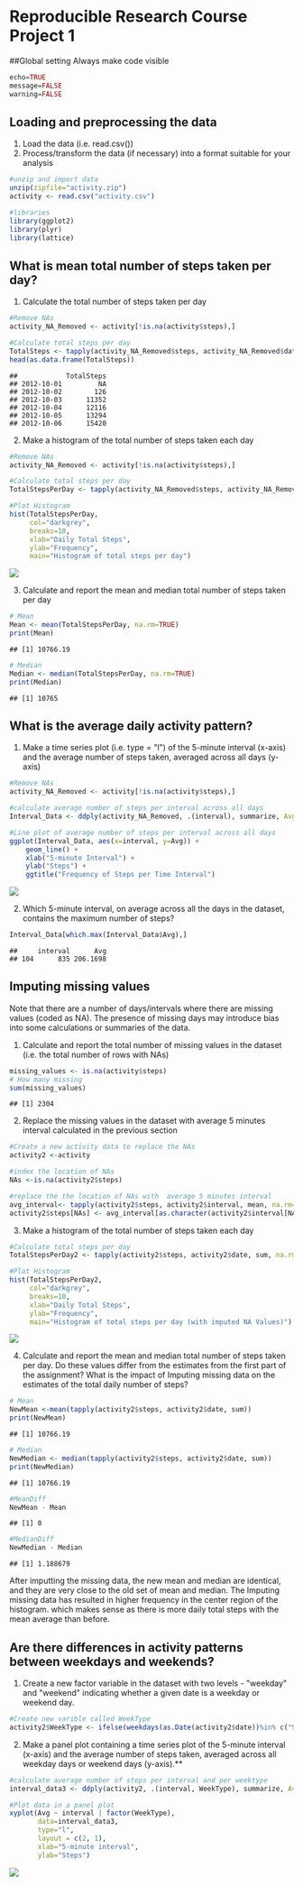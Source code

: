 # Reproducible Research Course Project 1

##Global setting
Always make code visible

```r
echo=TRUE
message=FALSE
warning=FALSE
```

## Loading and preprocessing the data

1. Load the data (i.e. read.csv())
2. Process/transform the data (if necessary) into a format suitable for your analysis


```r
#unzip and import data
unzip(zipfile="activity.zip")
activity <- read.csv("activity.csv")

#libraries
library(ggplot2)
library(plyr)
library(lattice)
```

## What is mean total number of steps taken per day?

1. Calculate the total number of steps taken per day


```r
#Remove NAs
activity_NA_Removed <- activity[!is.na(activity$steps),]

#Calculate total steps per day
TotalSteps <- tapply(activity_NA_Removed$steps, activity_NA_Removed$date, sum, na.rm=TRUE)
head(as.data.frame(TotalSteps))
```

```
##            TotalSteps
## 2012-10-01         NA
## 2012-10-02        126
## 2012-10-03      11352
## 2012-10-04      12116
## 2012-10-05      13294
## 2012-10-06      15420
```


2. Make a histogram of the total number of steps taken each day


```r
#Remove NAs
activity_NA_Removed <- activity[!is.na(activity$steps),]

#Calculate total steps per day
TotalStepsPerDay <- tapply(activity_NA_Removed$steps, activity_NA_Removed$date, sum, na.rm=TRUE)

#Plot Histogram
hist(TotalStepsPerDay,
     col="darkgrey",
     breaks=10,
     xlab="Daily Total Steps",
     ylab="Frequency",
     main="Histogram of total steps per day")
```

![](PA1_template_files/figure-html/unnamed-chunk-4-1.png)<!-- -->

3. Calculate and report the mean and median total number of steps taken per day


```r
# Mean
Mean <- mean(TotalStepsPerDay, na.rm=TRUE)
print(Mean)
```

```
## [1] 10766.19
```

```r
# Median
Median <- median(TotalStepsPerDay, na.rm=TRUE)
print(Median)
```

```
## [1] 10765
```



## What is the average daily activity pattern?

1. Make a time series plot (i.e. type = "l") of the 5-minute interval (x-axis) and the average number of steps taken, averaged across all days (y-axis)


```r
#Remove NAs
activity_NA_Removed <- activity[!is.na(activity$steps),]

#calculate average number of steps per interval across all days
Interval_Data <- ddply(activity_NA_Removed, .(interval), summarize, Avg = mean(steps))

#Line plot of average number of steps per interval across all days 
ggplot(Interval_Data, aes(x=interval, y=Avg)) +
    geom_line() +
    xlab("5-minute Interval") +
    ylab("Steps") +
    ggtitle("Frequency of Steps per Time Interval")
```

![](PA1_template_files/figure-html/unnamed-chunk-6-1.png)<!-- -->


2. Which 5-minute interval, on average across all the days in the dataset, contains the maximum number of steps?


```r
Interval_Data[which.max(Interval_Data$Avg),]
```

```
##     interval      Avg
## 104      835 206.1698
```



## Imputing missing values
Note that there are a number of days/intervals where there are missing values (coded as NA). The presence of missing days may introduce bias into some calculations or summaries of the data.

1. Calculate and report the total number of missing values in the dataset (i.e. the total number of rows with NAs)


```r
missing_values <- is.na(activity$steps)
# How many missing
sum(missing_values)
```

```
## [1] 2304
```



2. Replace the missing values in the dataset with average 5 minutes interval calculated in the previous section


```r
#Create a new activity data to replace the NAs
activity2 <-activity

#index the location of NAs
NAs <-is.na(activity2$steps)

#replace the the location of NAs with  average 5 minutes interval
avg_interval<- tapply(activity2$steps, activity2$interval, mean, na.rm=TRUE)
activity2$steps[NAs] <- avg_interval[as.character(activity2$interval[NAs])]
```



3. Make a histogram of the total number of steps taken each day


```r
#Calculate total steps per day
TotalStepsPerDay2 <- tapply(activity2$steps, activity2$date, sum, na.rm=TRUE)

#Plot Histogram
hist(TotalStepsPerDay2,
     col="darkgrey",
     breaks=10,
     xlab="Daily Total Steps",
     ylab="Frequency",
     main="Histogram of total steps per day (with imputed NA Values)")
```

![](PA1_template_files/figure-html/unnamed-chunk-10-1.png)<!-- -->


4. Calculate and report the mean and median total number of steps taken per day. Do these values differ from the estimates from the first part of the assignment? What is the impact of Imputing missing data on the estimates of the total daily number of steps?


```r
# Mean
NewMean <-mean(tapply(activity2$steps, activity2$date, sum))
print(NewMean)
```

```
## [1] 10766.19
```

```r
# Median
NewMedian <- median(tapply(activity2$steps, activity2$date, sum))
print(NewMedian)
```

```
## [1] 10766.19
```

```r
#MeanDiff
NewMean - Mean
```

```
## [1] 0
```

```r
#MedianDiff     
NewMedian - Median
```

```
## [1] 1.188679
```

After imputting the missing data, the new mean and median are identical, and they are very close to the old set of mean and median. The Imputing missing data has resulted in higher frequency in the center region of the histogram. which makes sense as there is more daily total steps with the mean average than before.


## Are there differences in activity patterns between weekdays and weekends?
1. Create a new factor variable in the dataset with two levels - "weekday" and "weekend" indicating whether a given date is a weekday or weekend day.


```r
#Create new varible called WeekType 
activity2$WeekType <- ifelse(weekdays(as.Date(activity2$date))%in% c("Saturday", "Sunday"), "Weekend", "Weekday")
```

2. Make a panel plot containing a time series plot of the 5-minute interval (x-axis) and the average number of steps taken, averaged across all weekday days or weekend days (y-axis).**


```r
#calculate average number of steps per interval and per weektype
interval_data3 <- ddply(activity2, .(interval, WeekType), summarize, Avg = mean(steps))

#Plot data in a panel plot
xyplot(Avg ~ interval | factor(WeekType),
       data=interval_data3,
       type="l",
       layout = c(2, 1),
       xlab="5-minute interval",
       ylab="Steps")
```

![](PA1_template_files/figure-html/unnamed-chunk-13-1.png)<!-- -->





